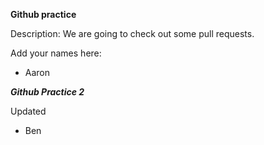 **Github practice**

Description: 
We are going to check out some pull requests. 

Add your names here:

- Aaron

***Github Practice 2***

Updated 

- Ben